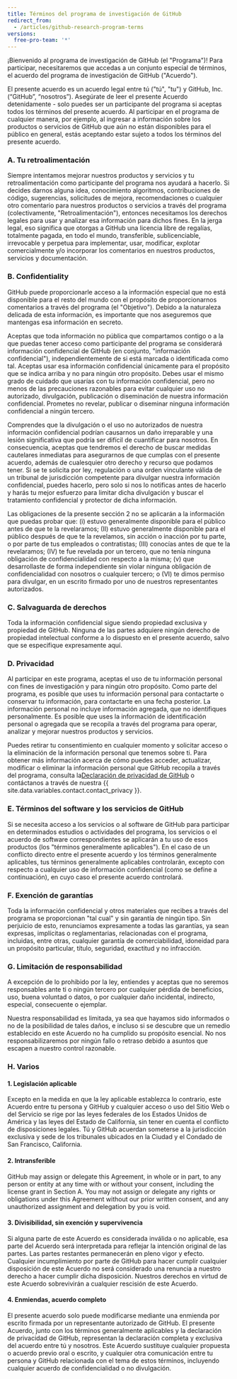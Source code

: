 ```yaml
---
title: Términos del programa de investigación de GitHub
redirect_from:
  - /articles/github-research-program-terms
versions:
  free-pro-team: '*'
---
```


¡Bienvenido al programa de investigación de GitHub (el "Programa")! Para participar, necesitaremos que accedas a un conjunto especial de términos, el acuerdo del programa de investigación de GitHub ("Acuerdo").

El presente acuerdo es un acuerdo legal entre tú ("tú", "tu") y GitHub, Inc. (“GitHub”, “nosotros”). Asegúrate de leer el presente Acuerdo detenidamente - solo puedes ser un participante del programa si aceptas todos los términos del presente acuerdo. Al participar en el programa de cualquier manera, por ejemplo, al ingresar a información sobre los productos o servicios de GitHub que aún no están disponibles para el público en general, estás aceptando estar sujeto a todos los términos del presente acuerdo.

### A. Tu retroalimentación

Siempre intentamos mejorar nuestros productos y servicios y tu retroalimentación como participante del programa nos ayudará a hacerlo. Si decides darnos alguna idea, conocimiento algoritmos, contribuciones de código, sugerencias, solicitudes de mejora, recomendaciones o cualquier otro comentario para nuestros productos o servicios a través del programa (colectivamente, "Retroalimentación"), entonces necesitamos los derechos legales para usar y analizar esa información para dichos fines. En la jerga legal, eso significa que otorgas a GitHub una licencia libre de regalías, totalmente pagada, en todo el mundo, transferible, sublicenciable, irrevocable y perpetua para implementar, usar, modificar, explotar comercialmente y/o incorporar los comentarios en nuestros productos, servicios y documentación.

### B. Confidentiality

GitHub puede proporcionarle acceso a la información especial que no está disponible para el resto del mundo con el propósito de proporcionarnos comentarios a través del programa (el "Objetivo"). Debido a la naturaleza delicada de esta información, es importante que nos aseguremos que mantengas esa información en secreto.

Aceptas que toda información no pública que compartamos contigo o a la que puedas tener acceso como participante del programa se considerará información confidencial de GitHub (en conjunto, "información confidencial"), independientemente de si está marcada o identificada como tal. Aceptas usar esa información confidencial únicamente para el propósito que se indica arriba y no para ningún otro propósito. Debes usar el mismo grado de cuidado que usarías con tu información confidencial, pero no menos de las precauciones razonables para evitar cualquier uso no autorizado, divulgación, publicación o diseminación de nuestra información confidencial. Prometes no revelar, publicar o diseminar ninguna información confidencial a ningún tercero.

Comprendes que la divulgación o el uso no autorizados de nuestra información confidencial podrían causarnos un daño irreparable y una lesión significativa que podría ser difícil de cuantificar para nosotros. En consecuencia, aceptas que tendremos el derecho de buscar medidas cautelares inmediatas para asegurarnos de que cumplas con el presente acuerdo, además de cualesquier otro derecho y recurso que podamos tener. Si se te solicita por ley, regulación o una orden vinculante válida de un tribunal de jurisdicción competente para divulgar nuestra información confidencial, puedes hacerlo, pero solo si nos lo notificas antes de hacerlo y harás tu mejor esfuerzo para limitar dicha divulgación y buscar el tratamiento confidencial y protector de dicha información.

Las obligaciones de la presente sección 2 no se aplicarán a la información que puedas probar que: (i) estuvo generalmente disponible para el público antes de que te la revelaramos; (II) estuvo generalmente disponible para el público después de que te la revelamos, sin acción o inacción por tu parte, o por parte de tus empleados o contratistas; (III) conocías antes de que te la revelaramos; (IV) te fue revelada por un tercero, que no tenía ninguna obligación de confidencialidad con respecto a la misma; (v) que desarrollaste de forma independiente sin violar ninguna obligación de confidencialidad con nosotros o cualquier tercero; o (VI) te dimos permiso para divulgar, en un escrito firmado por uno de nuestros representantes autorizados.

### C. Salvaguarda de derechos

Toda la información confidencial sigue siendo propiedad exclusiva y propiedad de GitHub.  Ninguna de las partes adquiere ningún derecho de propiedad intelectual conforme a lo dispuesto en el presente acuerdo, salvo que se especifique expresamente aquí.

### D. Privacidad

Al participar en este programa, aceptas el uso de tu información personal con fines de investigación y para ningún otro propósito. Como parte del programa, es posible que uses tu información personal para contactarte o conservar tu información, para contactarte en una fecha posterior. La información personal no incluye información agregada, que no identifiques personalmente. Es posible que uses la información de identificación personal o agregada que se recopila a través del programa para operar, analizar y mejorar nuestros productos y servicios.

Puedes retirar tu consentimiento en cualquier momento y solicitar acceso o la eliminación de la información personal que tenemos sobre ti. Para obtener más información acerca de cómo puedes acceder, actualizar, modificar o eliminar la información personal que GitHub recopila a través del programa, consulta la[Declaración de privacidad de GitHub](/articles/github-privacy-statement/) o contáctanos a través de nuestra {{ site.data.variables.contact.contact_privacy }}.

### E. Términos del software y los servicios de GitHub

Si se necesita acceso a los servicios o al software de GitHub para participar en determinados estudios o actividades del programa, los servicios o el acuerdo de software correspondientes se aplicarán a tu uso de esos productos (los "términos generalmente aplicables"). En el caso de un conflicto directo entre el presente acuerdo y los términos generalmente aplicables, tus términos generalmente aplicables controlarán, excepto con respecto a cualquier uso de información confidencial (como se define a continuación), en cuyo caso el presente acuerdo controlará.

### F. Exención de garantías

Toda la información confidencial y otros materiales que recibes a través del programa se proporcionan "tal cual" y sin garantía de ningún tipo. Sin perjuicio de esto, renunciamos expresamente a todas las garantías, ya sean expresas, implícitas o reglamentarias, relacionadas con el programa, incluidas, entre otras, cualquier garantía de comerciabilidad, idoneidad para un propósito particular, título, seguridad, exactitud y no infracción.

### G. Limitación de responsabilidad

A excepción de lo prohibido por la ley, entiendes y aceptas que no seremos responsables ante ti o ningún tercero por cualquier pérdida de beneficios, uso, buena voluntad o datos, o por cualquier daño incidental, indirecto, especial, consecuente o ejemplar.

Nuestra responsabilidad es limitada, ya sea que hayamos sido informados o no de la posibilidad de tales daños, e incluso si se descubre que un remedio establecido en este Acuerdo no ha cumplido su propósito esencial. No nos responsabilizaremos por ningún fallo o retraso debido a asuntos que escapen a nuestro control razonable.

### H. Varios

#### 1. Legislación aplicable
Excepto en la medida en que la ley aplicable establezca lo contrario, este Acuerdo entre tu persona y GitHub y cualquier acceso o uso del Sitio Web o del Servicio se rige por las leyes federales de los Estados Unidos de América y las leyes del Estado de California, sin tener en cuenta el conflicto de disposiciones legales. Tú y GitHub acuerdan someterse a la jurisdicción exclusiva y sede de los tribunales ubicados en la Ciudad y el Condado de San Francisco, California.

#### 2. Intransferible
GitHub may assign or delegate this Agreement, in whole or in part, to any person or entity at any time with or without your consent, including the license grant in Section A. You may not assign or delegate any rights or obligations under this Agreement without our prior written consent, and any unauthorized assignment and delegation by you is void.

#### 3. Divisibilidad, sin exención y supervivencia
Si alguna parte de este Acuerdo es considerada inválida o no aplicable, esa parte del Acuerdo será interpretada para reflejar la intención original de las partes. Las partes restantes permanecerán en pleno vigor y efecto. Cualquier incumplimiento por parte de GitHub para hacer cumplir cualquier disposición de este Acuerdo no será considerado una renuncia a nuestro derecho a hacer cumplir dicha disposición. Nuestros derechos en virtud de este Acuerdo sobrevivirán a cualquier rescisión de este Acuerdo.

#### 4. Enmiendas, acuerdo completo
El presente acuerdo solo puede modificarse mediante una enmienda por escrito firmada por un representante autorizado de GitHub. El presente Acuerdo, junto con los términos generalmente aplicables y la declaración de privacidad de GitHub, representan la declaración completa y exclusiva del acuerdo entre tú y nosotros. Este Acuerdo sustituye cualquier propuesta o acuerdo previo oral o escrito, y cualquier otra comunicación entre tu persona y GitHub relacionada con el tema de estos términos, incluyendo cualquier acuerdo de confidencialidad o no divulgación.
